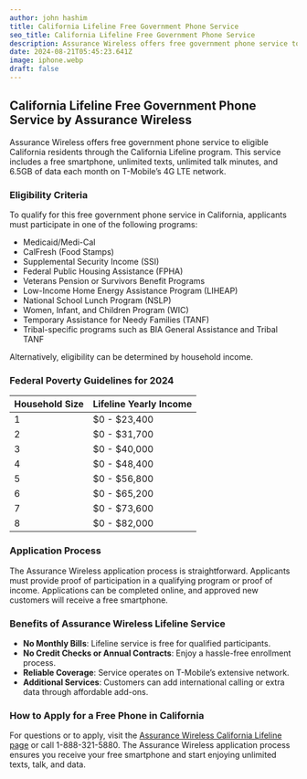 ```yaml
---
author: john hashim
title: California Lifeline Free Government Phone Service
seo_title: California Lifeline Free Government Phone Service
description: Assurance Wireless offers free government phone service to eligible California residents through the California Lifeline program. This service includes a free smartphone, unlimited texts, unlimited talk minutes, and 6.5GB of data each month on T-Mobile’s 4G LTE network.
date: 2024-08-21T05:45:23.641Z
image: iphone.webp
draft: false
---
```

## California Lifeline Free Government Phone Service by Assurance Wireless

Assurance Wireless offers free government phone service to eligible California residents through the California Lifeline program. This service includes a free smartphone, unlimited texts, unlimited talk minutes, and 6.5GB of data each month on T-Mobile’s 4G LTE network.

### Eligibility Criteria
To qualify for this free government phone service in California, applicants must participate in one of the following programs:
- Medicaid/Medi-Cal
- CalFresh (Food Stamps)
- Supplemental Security Income (SSI)
- Federal Public Housing Assistance (FPHA)
- Veterans Pension or Survivors Benefit Programs
- Low-Income Home Energy Assistance Program (LIHEAP)
- National School Lunch Program (NSLP)
- Women, Infant, and Children Program (WIC)
- Temporary Assistance for Needy Families (TANF)
- Tribal-specific programs such as BIA General Assistance and Tribal TANF

Alternatively, eligibility can be determined by household income.

### Federal Poverty Guidelines for 2024

| Household Size | Lifeline Yearly Income |
|----------------|-------------------------|
| 1              | $0 - $23,400            |
| 2              | $0 - $31,700            |
| 3              | $0 - $40,000            |
| 4              | $0 - $48,400            |
| 5              | $0 - $56,800            |
| 6              | $0 - $65,200            |
| 7              | $0 - $73,600            |
| 8              | $0 - $82,000            |

### Application Process
The Assurance Wireless application process is straightforward. Applicants must provide proof of participation in a qualifying program or proof of income. Applications can be completed online, and approved new customers will receive a free smartphone.

### Benefits of Assurance Wireless Lifeline Service
- **No Monthly Bills**: Lifeline service is free for qualified participants.
- **No Credit Checks or Annual Contracts**: Enjoy a hassle-free enrollment process.
- **Reliable Coverage**: Service operates on T-Mobile’s extensive network.
- **Additional Services**: Customers can add international calling or extra data through affordable add-ons.

### How to Apply for a Free Phone in California
For questions or to apply, visit the [Assurance Wireless California Lifeline page](https://www.assurancewireless.com/lifeline-services/states/california-lifeline-free-government-phone-service) or call 1-888-321-5880. The Assurance Wireless application process ensures you receive your free smartphone and start enjoying unlimited texts, talk, and data.